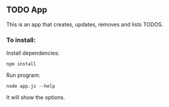 ## TODO App

This is an app that creates, updates, removes and lists TODOS.

### To install:

Install dependencies:

`npm install`

Run program:

`node app.js --help`

It will show the options.

